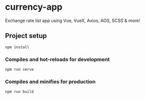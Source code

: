 # currency-app

Exchange rate list app using Vue, VueX, Axios, AOS, SCSS & more!

## Project setup

```
npm install
```

### Compiles and hot-reloads for development

```
npm run serve
```

### Compiles and minifies for production

```
npm run build
```
